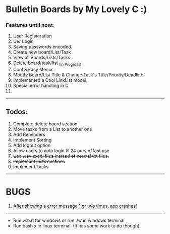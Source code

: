# Bulletin Boards by My Lovely C :)

<h3>Features until now:</h3>
<ol>
    <li>User Registeration</li>
    <li>Uer Login </li>
    <li>Saving passwords encoded.</li>
    <li>Create new board/List/Task</li>
    <li>View all Boards/Lists/Tasks</li>
    <li>Delete board/task/list <sub>(In Progress)</sub></li>
    <li>Cool & Easy Menus</li>
    <li>Modify Board/List Title & Change Task's Title/Priority/Deadline</li>
    <li>Implemented a Cool LinkList model;</li>
    <li>Special error handling in C</li>
    <li>
</ol>
<hr />
<h2>Todos:</h2>
<ol>
    <li>Complete delete board section</li>
    <li>Move tasks from a List to another one</li>
    <li>Add Reminders</li>
    <li>Implement Sorting</li>
    <li>Add logout option</li>
    <li>Allow users to auto login til 24 ours of last use</li>
    <li><s>Use .csv excel files instead of normal txt files.</s></li>
    <li><s>Implement Lists sections</s></li>
    <li><s>Implement Tasks</s></li>
</ol>
<hr />
<h1>BUGS</h1>
<ol>
    <li><u> After showing a error message 1 or two times, app crashes!</u></li>
</ol>
<hr />
<ul>
    <li>Run w.bat for windows or run .\w in windows terminal </li>
    <li>Run bash x in linux terminal. (It has some work to do though)</li>
</ul>